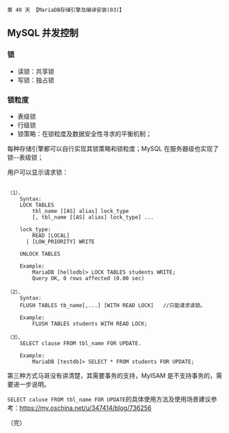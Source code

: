     第 40 天 【MariaDB存储引擎及编译安装(03)】

## MySQL 并发控制

### 锁

- 读锁：共享锁
- 写锁：独占锁

### 锁粒度

- 表级锁
- 行级锁
- 锁策略：在锁粒度及数据安全性寻求的平衡机制；

每种存储引擎都可以自行实现其锁策略和锁粒度；MySQL 在服务器级也实现了锁--表级锁；

用户可以显示请求锁：
```

（1）、
    Syntax:
    LOCK TABLES
        tbl_name [[AS] alias] lock_type
        [, tbl_name [[AS] alias] lock_type] ...

    lock_type:
        READ [LOCAL]
      | [LOW_PRIORITY] WRITE

    UNLOCK TABLES

    Example:
        MariaDB [hellodb]> LOCK TABLES students WRITE;
        Query OK, 0 rows affected (0.00 sec)

（2）、
    Syntax:
    FLUSH TABLES tb_name[,...] [WITH READ LOCK]   //只能请求读锁。

    Example:
        FLUSH TABLES students WITH READ LOCK;

（3）、
    SELECT clause FROM tbl_name FOR UPDATE.  

    Example:
        MariaDB [testdb]> SELECT * FROM students FOR UPDATE;
```

第三种方式马哥没有讲清楚，其需要事务的支持，MyISAM 是不支持事务的，需要进一步说明。

`SELECT caluse FROM tbl_name FOR UPDATE`的具体使用方法及使用场景建议参考：<https://my.oschina.net/u/347414/blog/736256>

（完）
